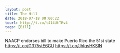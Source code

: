 ```yaml
---
layout: post
title: The Hill
date: 2018-07-18 00:00:22
tourl: http://t.co/t414UtTRv4
tags: [Bill]
---
```

NAACP endorses bill to make Puerto Rico the 51st state https://t.co/G375stE6GU https://t.co/JhIqsHKSIN